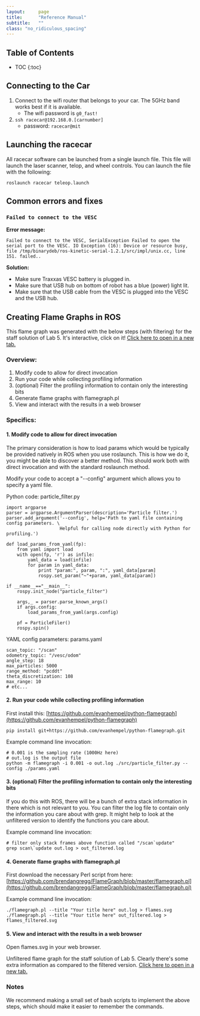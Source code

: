 ```yaml
---
layout:     page
title:      "Reference Manual"
subtitle:   ""
class: "no_ridiculous_spacing"
---
```


## Table of Contents
* TOC
{:toc}

## Connecting to the Car
1. Connect to the wifi router that belongs to your car. The 5GHz band works best if it is available.
	* The wifi password is `g0_fast!` 
2. `ssh racecar@192.168.0.[carnumber]`
	* password: `racecar@mit`



## Launching the racecar
All racecar software can be launched from a single launch file.  This file will launch the laser scanner, telop, and wheel controls.  You can launch the file with the following:

```
roslaunch racecar teleop.launch
```



## Common errors and fixes

### `Failed to connect to the VESC`
**Error message:**

`Failed to connect to the VESC, SerialException Failed to open the serial port to the VESC. IO Exception (16): Device or resource busy, file /tmp/binarydeb/ros-kinetic-serial-1.2.1/src/impl/unix.cc, line 151. failed..`

**Solution:**
* Make sure Traxxas VESC battery is plugged in.
* Make sure that USB hub on bottom of robot has a blue (power) light lit.
* Make sure that the USB cable from the VESC is plugged into the VESC and the USB hub.

## Creating Flame Graphs in ROS

<object style="margin-top: 20px;" data="/img/flame_filtered.svg" type="image/svg+xml" class="full_width"></object>

This flame graph was generated with the below steps (with filtering) for the staff solution of Lab 5. It's interactive, click on it! [Click here to open in a new tab.](/img/flame_filtered.svg)


### Overview:

1. Modify code to allow for direct invocation
2. Run your code while collecting profiling information
3. (optional) Filter the profiling information to contain only the interesting bits
4. Generate flame graphs with flamegraph.pl
5. View and interact with the results in a web browser

### Specifics:

#### 1. Modify code to allow for direct invocation

The primary consideration is how to load params which would be typically be provided natively in ROS when you use roslaunch. This is how we do it, you might be able to discover a better method. This should work both with direct invocation and with the standard roslaunch method.

Modify your code to accept a "--config" argument which allows you to specify a yaml file.

Python code: particle_filter.py

```
import argparse
parser = argparse.ArgumentParser(description='Particle filter.')
parser.add_argument('--config', help='Path to yaml file containing config parameters. \
                    Helpful for calling node directly with Python for profiling.')

def load_params_from_yaml(fp):
    from yaml import load
    with open(fp, 'r') as infile:
        yaml_data = load(infile)
        for param in yaml_data:
            print "param:", param, ":", yaml_data[param]
            rospy.set_param("~"+param, yaml_data[param])

if __name__=="__main__":
    rospy.init_node("particle_filter")

    args,_ = parser.parse_known_args()
    if args.config:
        load_params_from_yaml(args.config)

    pf = ParticleFiler()
    rospy.spin()
```

YAML config parameters: params.yaml

```
scan_topic: "/scan"
odometry_topic: "/vesc/odom"
angle_step: 18
max_particles: 5000
range_method: "pcddt"
theta_discretization: 108
max_range: 10
# etc...
```

#### 2. Run your code while collecting profiling information
First install this: [https://github.com/evanhempel/python-flamegraph](https://github.com/evanhempel/python-flamegraph)

```
pip install git+https://github.com/evanhempel/python-flamegraph.git
```

Example command line invocation:
```
# 0.001 is the sampling rate (1000Hz here)
# out.log is the output file
python -m flamegraph -i 0.001 -o out.log ./src/particle_filter.py --config ./params.yaml
```

#### 3. (optional) Filter the profiling information to contain only the interesting bits
If you do this with ROS, there will be a bunch of extra stack information in there which is not relevant to you. You can filter the log file to contain only the information you care about with grep. It might help to look at the unfiltered version to identify the functions you care about.

Example command line invocation:
```
# filter only stack frames above function called "/scan`update"
grep scan\`update out.log > out_filtered.log
```

#### 4. Generate flame graphs with flamegraph.pl
First download the necessary Perl script from here: [https://github.com/brendangregg/FlameGraph/blob/master/flamegraph.pl](https://github.com/brendangregg/FlameGraph/blob/master/flamegraph.pl)

Example command line invocation:
```
./flamegraph.pl --title "Your title here" out.log > flames.svg
./flamegraph.pl --title "Your title here" out_filtered.log > flames_filtered.svg
```

#### 5. View and interact with the results in a web browser

Open flames.svg in your web browser.

<object style="margin-top: 20px;" data="/img/flame.svg" type="image/svg+xml" class="full_width"></object>

Unfiltered flame graph for the staff solution of Lab 5. Clearly there's some extra information as compared to the filtered version. [Click here to open in a new tab.](/img/flame.svg)


### Notes
We recommend making a small set of bash scripts to implement the above steps, which should make it easier to remember the commands.

